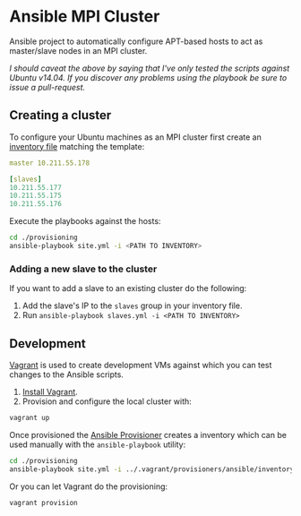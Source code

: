 # Ansible MPI Cluster

Ansible project to automatically configure APT-based hosts to act as master/slave nodes in an MPI cluster.

*I should caveat the above by saying that I've only tested the scripts against Ubuntu v14.04. If you discover any problems using the playbook be sure to issue a pull-request.*

## Creating a cluster

To configure your Ubuntu machines as an MPI cluster first create an [inventory file](http://docs.ansible.com/ansible/intro_inventory.html) matching the template:

```yml
master 10.211.55.178

[slaves]
10.211.55.177
10.211.55.175
10.211.55.176
```

Execute the playbooks against the hosts:

```bash
cd ./provisioning
ansible-playbook site.yml -i <PATH TO INVENTORY>
```

### Adding a new slave to the cluster

If you want to add a slave to an existing cluster do the following:

1. Add the slave's IP to the `slaves` group in your inventory file.
2. Run `ansible-playbook slaves.yml -i <PATH TO INVENTORY>`

## Development

[Vagrant](https://www.vagrantup.com/) is used to create development VMs against which you can test changes to the Ansible scripts.

1. [Install Vagrant](https://www.vagrantup.com/docs/installation/).
2. Provision and configure the local cluster with:

```bash
vagrant up
```

Once provisioned the [Ansible Provisioner](https://www.vagrantup.com/docs/provisioning/ansible.html) creates a inventory which can be used manually with the `ansible-playbook` utility:

```bash
cd ./provisioning
ansible-playbook site.yml -i ../.vagrant/provisioners/ansible/inventory/vagrant_ansible_inventory
```

Or you can let Vagrant do the provisioning:

```bash
vagrant provision
```
